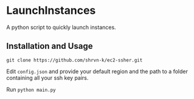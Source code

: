 # LaunchInstances
A python script to quickly launch instances.


## Installation and Usage
```git clone https://github.com/shrvn-k/ec2-ssher.git```

Edit ```config.json``` and provide your default region and the path to a folder containing all your ssh key pairs.

Run ```python main.py```
